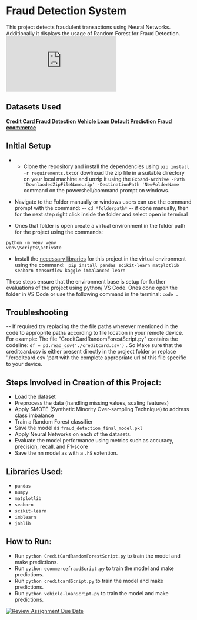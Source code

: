# Fraud Detection System

This project detects fraudulent transactions using Neural Networks. Additionally it displays the usage of Random Forest for Fraud Detection.
![HeatMapRandomForest](https://github.com/CU-IOT-623-Winning-Camp/introduction-to-c-plus-plus-and-data-structures-PeanutBrainCalc/blob/main/FraudDetectionWWC/output/output.txt)

## Datasets Used
**[Credit Card Fraud Detection](https://www.kaggle.com/datasets/mlg-ulb/creditcardfraud)** 
**[Vehicle Loan Default Prediction](https://www.kaggle.com/datasets/avikpaul4u/vehicle-loan-default-prediction)**
**[Fraud ecommerce](https://www.kaggle.com/datasets/vbinh002/fraud-ecommerce)**

## Initial Setup
- - Clone the repository and install the dependencies using `pip install -r requirements.txt`or dowlnoad the zip file in a suitable directory on your local machine and unzip it using the `Expand-Archive -Path 'DownlaodedZipFileName.zip' -DestinationPath 'NewFolderName` command on the powershell/command prompt on windows.

- Navigate to the Folder manually or windows users can use the command prompt with the command: 
-- `cd *folderpath*`
-- if done manually, then for the next step right click inside the folder and select open in terminal

- Ones that folder is open create a virtual environment in the folder path for the project using the commands: 

```
python -m venv venv
venv\Scripts\activate
```
- Install the [necessary libraries]() for this project in the virtual environment using the command:
` pip install pandas scikit-learn matplotlib seaborn tensorflow kaggle imbalanced-learn`

These steps ensure that the environment base is setup for further evaluations of the project using python/ VS Code.
Ones done open the folder in VS Code or use the following command in the terminal:
`code .`

## Troubleshooting

-- If required try replacing the the file paths wherever mentioned in the code to approprite paths according to file location in your remote device. For example: The file "CreditCardRandomForestScript.py" contains the codeline: `df = pd.read_csv('./creditcard.csv')` . So Make sure that the creditcard.csv is either present directly in the project folder or replace './creditcard.csv 'part  with the complete appropriate url of this file specific to your device.



## Steps Involved in Creation of this Project:
- Load the dataset
- Preprocess the data (handling missing values, scaling features)
- Apply SMOTE (Synthetic Minority Over-sampling Technique) to address class imbalance
- Train a Random Forest classifier
- Save the model as `fraud_detection_final_model.pkl`
- Apply Neural Networks on each of the datasets.
- Evaluate the model performance using metrics such as accuracy, precision, recall, and F1-score
- Save the nn model as with a `.h5` extention.


## Libraries Used:

- `pandas`
- `numpy`
- `matplotlib`
- `seaborn`
- `scikit-learn`
- `imblearn`
- `joblib`

## How to Run:

- Run `python CreditCardRandomForestScript.py` to train the model and make predictions.
- Run `python ecommercefraudScript.py` to train the model and make predictions.
- Run `python creditcardScript.py` to train the model and make predictions.
- Run `python vehicle-loanScript.py` to train the model and make predictions.




[![Review Assignment Due Date](https://classroom.github.com/assets/deadline-readme-button-22041afd0340ce965d47ae6ef1cefeee28c7c493a6346c4f15d667ab976d596c.svg)](https://classroom.github.com/a/BzSVdrny)
